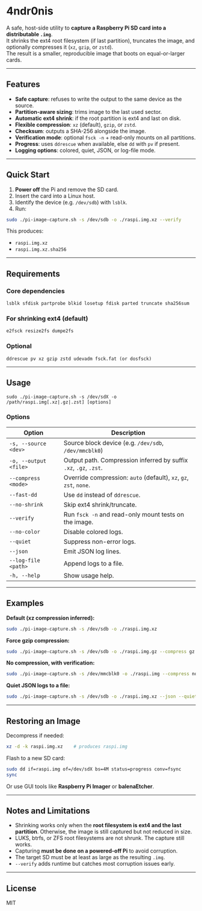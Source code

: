# 4ndr0nis

A safe, host-side utility to **capture a Raspberry Pi SD card into a distributable `.img`**.  
It shrinks the ext4 root filesystem (if last partition), truncates the image, and optionally compresses it (`xz`, `gzip`, or `zstd`).  
The result is a smaller, reproducible image that boots on equal-or-larger cards.

---

## Features

- **Safe capture**: refuses to write the output to the same device as the source.
- **Partition-aware sizing**: trims image to the last used sector.
- **Automatic ext4 shrink**: if the root partition is ext4 and last on disk.
- **Flexible compression**: `xz` (default), `gzip`, or `zstd`.
- **Checksum**: outputs a SHA-256 alongside the image.
- **Verification mode**: optional `fsck -n` + read-only mounts on all partitions.
- **Progress**: uses `ddrescue` when available, else `dd` with `pv` if present.
- **Logging options**: colored, quiet, JSON, or log-file mode.

---

## Quick Start

1. **Power off** the Pi and remove the SD card.
2. Insert the card into a Linux host.
3. Identify the device (e.g. `/dev/sdb`) with `lsblk`.
4. Run:

```bash
sudo ./pi-image-capture.sh -s /dev/sdb -o ./raspi.img.xz --verify
````

This produces:

* `raspi.img.xz`
* `raspi.img.xz.sha256`

---

## Requirements

### Core dependencies

```
lsblk sfdisk partprobe blkid losetup fdisk parted truncate sha256sum
```

### For shrinking ext4 (default)

```
e2fsck resize2fs dumpe2fs
```

### Optional

```
ddrescue pv xz gzip zstd udevadm fsck.fat (or dosfsck)
```

---

## Usage

```
sudo ./pi-image-capture.sh -s /dev/sdX -o /path/raspi.img[.xz|.gz|.zst] [options]
```

### Options

| Option                | Description                                                        |
| --------------------- | ------------------------------------------------------------------ |
| `-s, --source <dev>`  | Source block device (e.g. `/dev/sdb`, `/dev/mmcblk0`)              |
| `-o, --output <file>` | Output path. Compression inferred by suffix `.xz`, `.gz`, `.zst`.  |
| `--compress <mode>`   | Override compression: `auto` (default), `xz`, `gz`, `zst`, `none`. |
| `--fast-dd`           | Use `dd` instead of `ddrescue`.                                    |
| `--no-shrink`         | Skip ext4 shrink/truncate.                                         |
| `--verify`            | Run `fsck -n` and read-only mount tests on the image.              |
| `--no-color`          | Disable colored logs.                                              |
| `--quiet`             | Suppress non-error logs.                                           |
| `--json`              | Emit JSON log lines.                                               |
| `--log-file <path>`   | Append logs to a file.                                             |
| `-h, --help`          | Show usage help.                                                   |

---

## Examples

**Default (xz compression inferred):**

```bash
sudo ./pi-image-capture.sh -s /dev/sdb -o ./raspi.img.xz
```

**Force gzip compression:**

```bash
sudo ./pi-image-capture.sh -s /dev/sdb -o ./raspi.img.gz --compress gz
```

**No compression, with verification:**

```bash
sudo ./pi-image-capture.sh -s /dev/mmcblk0 -o ./raspi.img --compress none --verify
```

**Quiet JSON logs to a file:**

```bash
sudo ./pi-image-capture.sh -s /dev/sdb -o ./raspi.img.xz --json --quiet --log-file capture.log
```

---

## Restoring an Image

Decompress if needed:

```bash
xz -d -k raspi.img.xz    # produces raspi.img
```

Flash to a new SD card:

```bash
sudo dd if=raspi.img of=/dev/sdX bs=4M status=progress conv=fsync
sync
```

Or use GUI tools like **Raspberry Pi Imager** or **balenaEtcher**.

---

## Notes and Limitations

* Shrinking works only when the **root filesystem is ext4 and the last partition**.
  Otherwise, the image is still captured but not reduced in size.
* LUKS, btrfs, or ZFS root filesystems are not shrunk. The capture still works.
* Capturing **must be done on a powered-off Pi** to avoid corruption.
* The target SD must be at least as large as the resulting `.img`.
* `--verify` adds runtime but catches most corruption issues early.

---

## License

MIT

```
```

